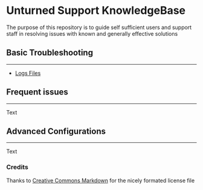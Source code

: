 # Unturned Support KnowledgeBase

The purpose of this repository is to guide self sufficient users and support staff in resolving issues with known and generally effective solutions

## Basic Troubleshooting

---

* [Logs Files](LogFiles.md)

## Frequent issues

---
Text

## Advanced Configurations

---
Text

### Credits

Thanks to [Creative Commons Markdown](https://github.com/idleberg/Creative-Commons-Markdown) for the nicely formated license file
